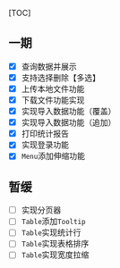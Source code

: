 [TOC]

## 一期
- [x] 查询数据并展示
- [x] 支持选择删除【多选】
- [x] 上传本地文件功能
- [x] 下载文件功能实现
- [x] 实现导入数据功能（覆盖）
- [x] 实现导入数据功能（追加）
- [x] 打印统计报告
- [x] 实现登录功能
- [x] `Menu`添加伸缩功能

## 暂缓
- [ ] 实现分页器
- [ ] `Table`添加`Tooltip`
- [ ] `Table`实现统计行
- [ ] `Table`实现表格排序
- [ ] `Table`实现宽度拉缩
